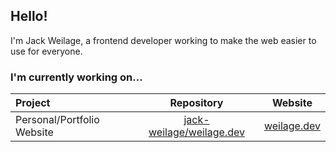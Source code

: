 ## Hello!
I'm Jack Weilage, a frontend developer working to make the web easier to use for everyone.

### I'm currently working on...
| Project | Repository | Website |
| :--- | :---: | :---: |
| Personal/Portfolio Website | [jack-weilage/weilage.dev](https://github.com/jack-weilage/weilage.dev) | [weilage.dev](https://weilage.dev/) |
